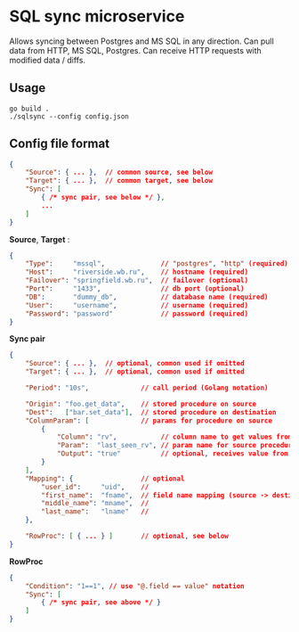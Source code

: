 # SQL sync microservice

Allows syncing between Postgres and MS SQL in any direction.
Can pull data from HTTP, MS SQL, Postgres.
Can receive HTTP requests with modified data / diffs.

## Usage

`go build .`  
`./sqlsync --config config.json`

## Config file format

```json
{
	"Source": { ... },  // common source, see below
	"Target": { ... },  // common target, see below
	"Sync": [
		{ /* sync pair, see below */ },
		...
	]
}
```

**Source**, **Target** :  
```json
{
	"Type":     "mssql",              // "postgres", "http" (required)
	"Host":     "riverside.wb.ru",    // hostname (required)
	"Failover": "springfield.wb.ru",  // failover (optional)
	"Port":     "1433",               // db port (optional)
	"DB":       "dummy_db",           // database name (required)
	"User":     "username",           // username (required)
	"Password": "password"            // password (required)
}
```

**Sync pair** 
```json
{
	"Source": { ... },  // optional, common used if omitted
	"Target": { ... },  // optional, common used if omitted

	"Period": "10s",             // call period (Golang notation)

	"Origin": "foo.get_data",    // stored procedure on source
	"Dest":   ["bar.set_data"],  // stored procedure on destination
	"ColumnParam": [             // params for procedure on source
		{ 
			"Column": "rv",           // column name to get values from
			"Param":  "last_seen_rv", // param name for source procedure
			"Output": "true"          // optional, receives value from SP if set to true
		}
	],
	"Mapping": {                 // optional
		"user_id":     "uid",    //
		"first_name":  "fname",  // field name mapping (source -> destination)
		"middle_name": "mname",  //
		"last_name":   "lname"   // 
	},

	"RowProc": [ { ... } ]       // optional, see below
}
```

**RowProc**
```json
{
	"Condition": "1==1", // use "@.field == value" notation
	"Sync": [
		{ /* sync pair, see above */ }
	]
}
```